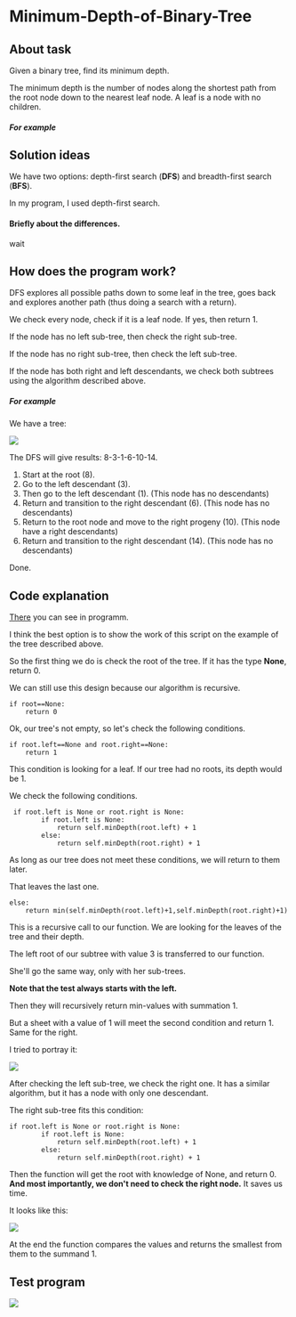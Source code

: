 # Minimum-Depth-of-Binary-Tree

## About task
Given a binary tree, find its minimum depth.

The minimum depth is the number of nodes along the shortest path from the root node down to the nearest leaf node.
 A leaf is a node with no children.

##### For example

## Solution ideas
We have two options: depth-first search (**DFS**) and breadth-first search (**BFS**).

In my program, I used depth-first search.
#### Briefly about the differences.
wait

## How does the program work?
DFS explores all possible paths down to some leaf in the tree, goes back and explores another path (thus doing a search with a return). 

We check every node, check if it is a leaf node. If yes, then return 1.

If the node has no left sub-tree, then check  the right sub-tree.

If the node has no right sub-tree, then check the left sub-tree.

If the node has both right and left descendants, we check both subtrees using the algorithm described above. 
##### For example
We have a tree:

![](https://github.com/chichikow/Minimum-Depth-of-Binary-Tree/blob/master/bin.png)

The DFS will give results: 8-3-1-6-10-14.

1. Start at the root (8).
2. Go to the left descendant (3).
3. Then go to the left descendant (1).  (This node has no descendants)
4. Return and transition to the right descendant (6). (This node has no descendants)
5. Return to the root node and move to the right progeny (10). (This node have a right descendants)
6. Return and transition to the right descendant (14). (This node has no descendants)

Done.


## Code explanation 
[There](https://github.com/chichikow/Minimum-Depth-of-Binary-Tree/blob/master/min_depth.py) you can see in programm.

I think the best option is to show the work of this script on the example of the tree described above. 

So the first thing we do is check the root of the tree. If it has the type **None**, return 0.

We can still use this design because our algorithm is recursive.

    if root==None:
        return 0

Ok, our tree's not empty, so let's check the following conditions.

    if root.left==None and root.right==None: 
        return 1
 
This condition is looking for a leaf. If our tree had no roots, its depth would be 1.

We check the following conditions. 

     if root.left is None or root.right is None:
            if root.left is None:
                return self.minDepth(root.left) + 1
            else:
                return self.minDepth(root.right) + 1
                
          
As long as our tree does not meet these conditions, we will return to them later.

That leaves the last one.

    else:
        return min(self.minDepth(root.left)+1,self.minDepth(root.right)+1)
   
This is a recursive call to our function. We are looking for the leaves of the tree and their depth.

The left root of our subtree with value 3 is transferred to our function.

She'll go the same way, only with her sub-trees.

**Note that the test always starts with the left.**

Then they will recursively return min-values with summation 1.

But a sheet with a value of 1 will meet the second condition and return 1. Same for the right.

I tried to portray it:

![](https://github.com/chichikow/Minimum-Depth-of-Binary-Tree/blob/master/example.png)

After checking the left sub-tree, we check the right one. It has a similar algorithm, but it has a node with only one descendant.

The right sub-tree fits this condition:

    if root.left is None or root.right is None:
            if root.left is None:
                return self.minDepth(root.left) + 1
            else:
                return self.minDepth(root.right) + 1
  
Then the function will get the root with knowledge of None, and return 0. **And most importantly, we don't need to check the right node.** It saves us time.

It looks like this:

![](https://github.com/chichikow/Minimum-Depth-of-Binary-Tree/blob/master/example1.png)


At the end the function compares the values and returns the smallest from them to the summand 1.

## Test program

![](https://github.com/chichikow/Minimum-Depth-of-Binary-Tree/blob/master/outputt.PNG)
   
    
        
        
